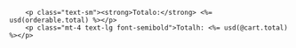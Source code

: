         <p class="text-sm"><strong>Totalo:</strong> <%= usd(orderable.total) %></p>
        <p class="mt-4 text-lg font-semibold">Totalh: <%= usd(@cart.total) %></p>